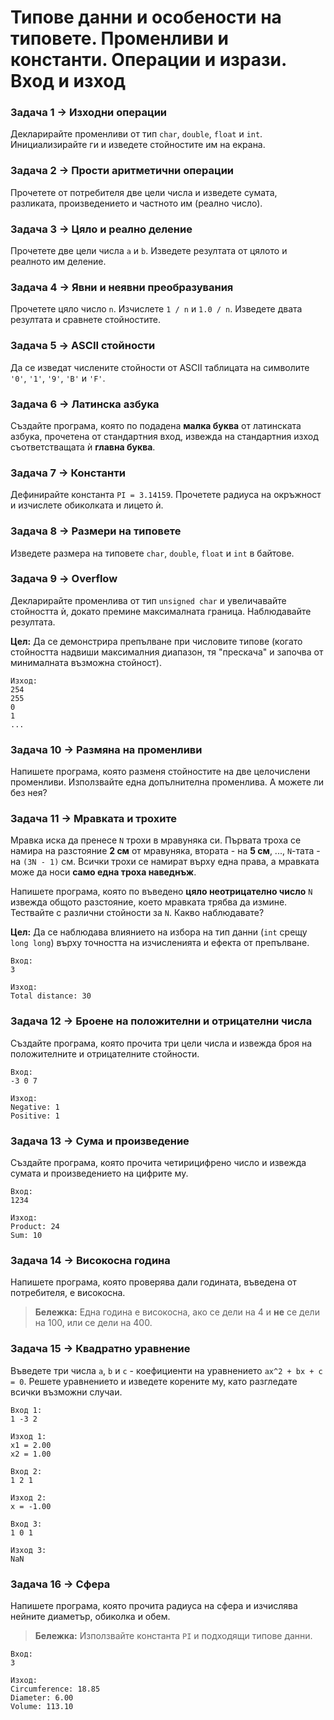 # Типове данни и особености на типовете. Променливи и константи. Операции и изрази. Вход и изход

### Задача 1 → Изходни операции

Декларирайте променливи от тип `char`, `double`, `float` и `int`. Инициализирайте ги и изведете стойностите им на екрана.

### Задача 2 → Прости аритметични операции

Прочетете от потребителя две цели числа и изведете сумата, разликата, произведението и частното им (реално число).

### Задача 3 → Цяло и реално деление

Прочетете две цели числа `a` и `b`. Изведете резултата от цялото и реалното им деление.

### Задача 4 → Явни и неявни преобразувания

Прочетете цяло число `n`. Изчислете `1 / n` и `1.0 / n`. Изведете двата резултата и сравнете стойностите.

### Задача 5 → ASCII стойности

Да се изведат числените стойности от ASCII таблицата на символите `'0'`, `'1'`, `'9'`, `'B'` и `'F'`.

### Задача 6 → Латинска азбука

Създайте програма, която по подадена **малка буква** от латинската азбука, прочетена от стандартния вход, извежда на стандартния изход съответстващата ѝ **главна буква**.

### Задача 7 → Константи

Дефинирайте константа `PI = 3.14159`. Прочетете радиуса на окръжност и изчислете обиколката и лицето ѝ.

### Задача 8 → Размери на типовете

Изведете размера на типовете `char`, `double`, `float` и `int` в байтове.

### Задача 9 → Overflow

Декларирайте променлива от тип `unsigned char` и увеличавайте стойността ѝ, докато премине максималната граница. Наблюдавайте резултата.

**Цел:** Да се демонстрира препълване при числовите типове (когато стойността надвиши максималния диапазон, тя "прескача" и започва от минималната възможна стойност).

```
Изход:
254
255
0
1
...
```

### Задача 10 → Размяна на променливи

Напишете програма, която разменя стойностите на две целочислени променливи. Използвайте една допълнителна променлива. А можете ли без нея?

### Задача 11 → Мравката и трохите

Мравка иска да пренесе `N` трохи в мравуняка си. Първата троха се намира на разстояние **2 см** от мравуняка, втората - на **5 см**, ..., `N`-тата - на `(3N - 1)` см. Всички трохи се намират върху една права, а мравката може да носи **само една троха наведнъж**.

Напишете програма, която по въведено **цяло неотрицателно число** `N` извежда общото разстояние, което мравката трябва да измине. Тествайте с различни стойности за `N`. Какво наблюдавате?

**Цел:** Да се наблюдава влиянието на избора на тип данни (`int` срещу `long long`) върху точността на изчисленията и ефекта от препълване.

```
Вход:
3

Изход:
Total distance: 30
```

### Задача 12 → Броене на положителни и отрицателни числа

Създайте програма, която прочита три цели числа и извежда броя на положителните и отрицателните стойности.

```
Вход:
-3 0 7

Изход:
Negative: 1
Positive: 1
```

### Задача 13 → Сума и произведение

Създайте програма, която прочита четирицифрено число и извежда сумата и произведението на цифрите му.

```
Вход:
1234

Изход:
Product: 24
Sum: 10
```

### Задача 14 → Високосна година

Напишете програма, която проверява дали годината, въведена от потребителя, е високосна.

> **Бележка:** Една година е високосна, ако се дели на 4 и **не** се дели на 100, или се дели на 400.

### Задача 15 → Квадратно уравнение

Въведете три числа `a`, `b` и `c` - коефициенти на уравнението `ax^2 + bx + c = 0`. Решете уравнението и изведете корените му, като разгледате всички възможни случаи.

```
Вход 1:
1 -3 2

Изход 1:
x1 = 2.00
x2 = 1.00

Вход 2:
1 2 1

Изход 2:
x = -1.00

Вход 3:
1 0 1

Изход 3:
NaN
```

### Задача 16 → Сфера

Напишете програма, която прочита радиуса на сфера и изчислява нейните диаметър, обиколка и обем.

> **Бележка:** Използвайте константа `PI` и подходящи типове данни.

```
Вход:
3

Изход:
Circumference: 18.85
Diameter: 6.00
Volume: 113.10
```